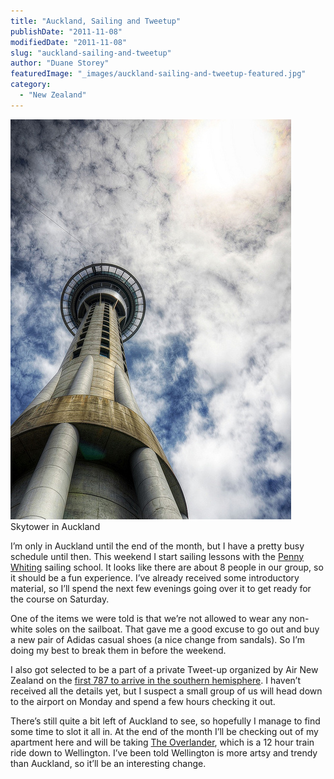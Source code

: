 ```yaml
---
title: "Auckland, Sailing and Tweetup"
publishDate: "2011-11-08"
modifiedDate: "2011-11-08"
slug: "auckland-sailing-and-tweetup"
author: "Duane Storey"
featuredImage: "_images/auckland-sailing-and-tweetup-featured.jpg"
category:
  - "New Zealand"
---
```


[![](_images/auckland-sailing-and-tweetup-1.jpg "Skytower in Auckland")](http://www.migratorynerd.com/wordpress/wp-content/uploads/2011/11/6316513097_95d915cb5c_z-1.jpg)Skytower in Auckland



I’m only in Auckland until the end of the month, but I have a pretty busy schedule until then. This weekend I start sailing lessons with the [Penny Whiting](http://www.pennywhiting.com/) sailing school. It looks like there are about 8 people in our group, so it should be a fun experience. I’ve already received some introductory material, so I’ll spend the next few evenings going over it to get ready for the course on Saturday.

One of the items we were told is that we’re not allowed to wear any non-white soles on the sailboat. That gave me a good excuse to go out and buy a new pair of Adidas casual shoes (a nice change from sandals). So I’m doing my best to break them in before the weekend.

I also got selected to be a part of a private Tweet-up organized by Air New Zealand on the [first 787 to arrive in the southern hemisphere](http://www.nzherald.co.nz/business/news/article.cfm?c_id=3&objectid=10764704). I haven’t received all the details yet, but I suspect a small group of us will head down to the airport on Monday and spend a few hours checking it out.

There’s still quite a bit left of Auckland to see, so hopefully I manage to find some time to slot it all in. At the end of the month I’ll be checking out of my apartment here and will be taking [The Overlander](http://en.wikipedia.org/wiki/Overlander_(train)), which is a 12 hour train ride down to Wellington. I’ve been told Wellington is more artsy and trendy than Auckland, so it’ll be an interesting change.
